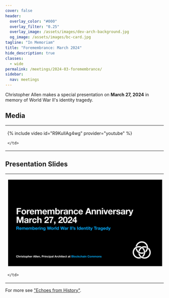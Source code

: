 ```yaml
---
cover: false
header:
  overlay_color: "#000"
  overlay_filter: "0.25"
  overlay_image: /assets/images/dev-arch-background.jpg
  og_image: /assets/images/bc-card.jpg
tagline: "In Memoriam"
title: "Foremembrance: March 2024"
hide_description: true
classes:
  - wide
permalink: /meetings/2024-03-foremembrance/
sidebar:
  nav: meetings
---
```


Christopher Allen makes a special presentation on **March 27, 2024** in memory of World War II's identity tragedy.

## Media

<table width="100%">
  <tr>
    <td width="640px">

{% include video id="R9KuIlAg4wg" provider="youtube" %}

    </td>
  </tr>
</table>

## Presentation Slides

<table width="100%">
  <tr>
    <td width="640px">

<a href="/assets/pdfs/2024-03-foremembrance.pdf"><img src="/assets/pdfs/2024-03-foremembrance.jpg" style="border:2px solid white"></a>

    </td>
  </tr>
</table>

For more see ["Echoes from History"](https://www.blockchaincommons.com/articles/echoes-history/).
